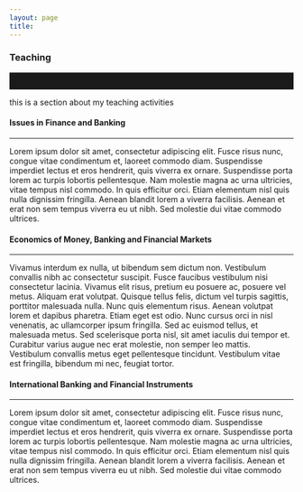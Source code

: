 ```yaml
---
layout: page
title:
---
```


<h3 id="teaching">Teaching</h3>
<hr style="height:30px" />

this is a section about my teaching activities


<h4 id="issues_in">Issues in Finance and Banking</h4>
<hr />

Lorem ipsum dolor sit amet, consectetur adipiscing elit. Fusce risus nunc, congue vitae condimentum et, laoreet commodo diam. Suspendisse imperdiet lectus et eros hendrerit, quis viverra ex ornare. Suspendisse porta lorem ac turpis lobortis pellentesque. Nam molestie magna ac urna ultricies, vitae tempus nisl commodo. In quis efficitur orci. Etiam elementum nisl quis nulla dignissim fringilla. Aenean blandit lorem a viverra facilisis. Aenean et erat non sem tempus viverra eu ut nibh. Sed molestie dui vitae commodo ultrices.

<h4 id="embfm">Economics of Money, Banking and Financial Markets</h4>
<hr />
Vivamus interdum ex nulla, ut bibendum sem dictum non. Vestibulum convallis nibh ac consectetur suscipit. Fusce faucibus vestibulum nisi consectetur lacinia. Vivamus elit risus, pretium eu posuere ac, posuere vel metus. Aliquam erat volutpat. Quisque tellus felis, dictum vel turpis sagittis, porttitor malesuada nulla. Nunc quis elementum risus. Aenean volutpat lorem et dapibus pharetra. Etiam eget est odio. Nunc cursus orci in nisl venenatis, ac ullamcorper ipsum fringilla. Sed ac euismod tellus, et malesuada metus. Sed scelerisque porta nisl, sit amet iaculis dui tempor et. Curabitur varius augue nec erat molestie, non semper leo mattis. Vestibulum convallis metus eget pellentesque tincidunt. Vestibulum vitae est fringilla, bibendum mi nec, feugiat tortor.


<h4 id="IBFI">International Banking and Financial Instruments</h4>
<hr />
Lorem ipsum dolor sit amet, consectetur adipiscing elit. Fusce risus nunc, congue vitae condimentum et, laoreet commodo diam. Suspendisse imperdiet lectus et eros hendrerit, quis viverra ex ornare. Suspendisse porta lorem ac turpis lobortis pellentesque. Nam molestie magna ac urna ultricies, vitae tempus nisl commodo. In quis efficitur orci. Etiam elementum nisl quis nulla dignissim fringilla. Aenean blandit lorem a viverra facilisis. Aenean et erat non sem tempus viverra eu ut nibh. Sed molestie dui vitae commodo ultrices.
